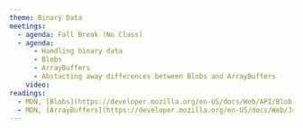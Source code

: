 ```yaml
---
theme: Binary Data
meetings:
  - agenda: Fall Break (No Class)
  - agenda:
      - Handling binary data
      - Blobs
      - ArrayBuffers
      - Abstacting away differences between Blobs and ArrayBuffers
    video:
readings:
  - MDN, [Blobs](https://developer.mozilla.org/en-US/docs/Web/API/Blob)
  - MDN, [ArrayBuffers](https://developer.mozilla.org/en-US/docs/Web/JavaScript/Reference/Global_Objects/ArrayBuffer)
---
```

